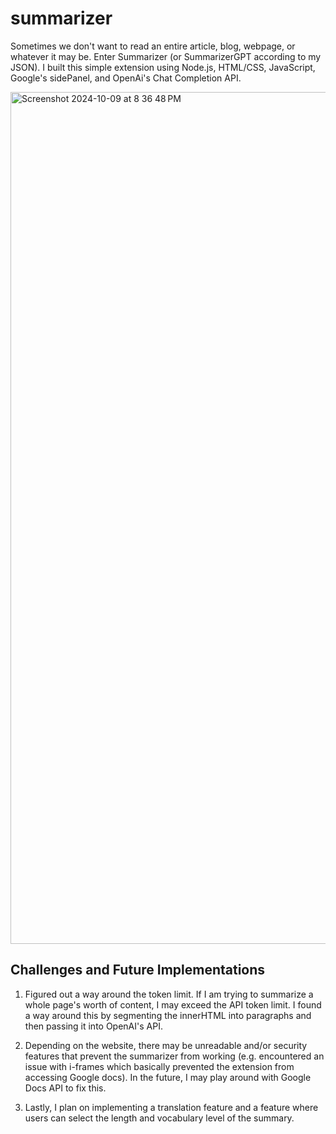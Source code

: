 # summarizer
 
Sometimes we don't want to read an entire article, blog, webpage, or whatever it may be. Enter Summarizer (or SummarizerGPT according to my JSON). I built this simple extension using Node.js, HTML/CSS, JavaScript, Google's sidePanel, and OpenAi's Chat Completion API. 

<img width="1363" alt="Screenshot 2024-10-09 at 8 36 48 PM" src="https://github.com/user-attachments/assets/c432a364-e17f-4879-8e57-f36b6298e11b">



## Challenges and Future Implementations
1. Figured out a way around the token limit. If I am trying to summarize a whole page's worth of content, I may exceed the API token limit. I found a way around this by segmenting the innerHTML into paragraphs and then passing it into OpenAI's API.

2. Depending on the website, there may be unreadable and/or security features that prevent the summarizer from working (e.g. encountered an issue with i-frames which basically prevented the extension from accessing Google docs). In the future, I may play around with Google Docs API to fix this.

3. Lastly, I plan on implementing a translation feature and a feature where users can select the length and vocabulary level of the summary.
